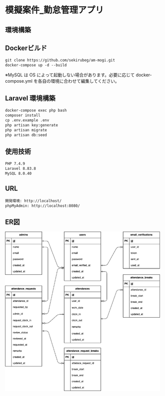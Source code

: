 # 模擬案件_勤怠管理アプリ

## 環境構築

## Dockerビルド

```
git clone https://github.com/sekirubeg/am-mogi.git
docker-compose up -d --build
```

※MySQL は OS によって起動しない場合があります。必要に応じて docker-compose.yml を各自の環境に合わせて編集してください。

## Laravel 環境構築

```
docker-compose exec php bash
composer install
cp .env.example .env
php artisan key:generate
php artisan migrate
php artisan db:seed
```

## 使用技術
```
PHP 7.4.9
Laravel 8.83.8
MySQL 8.0.40
```
## URL
```
開発環境: http://localhost/
phpMyAdmin: http://localhost:8080/
```
## ER図
![ER図](ER.png)